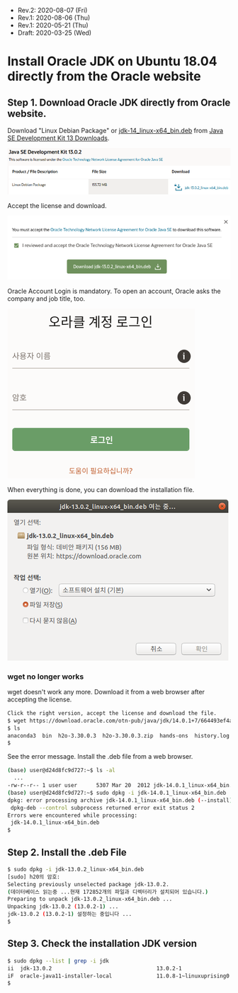 * Rev.2: 2020-08-07 (Fri)
* Rev.1: 2020-08-06 (Thu)
* Rev.1: 2020-05-21 (Thu)
* Draft: 2020-03-25 (Wed)

# Install Oracle JDK on Ubuntu 18.04 directly from the Oracle website
## Step 1. Download Oracle JDK directly from Oracle website.

Download "Linux Debian Package" or [jdk-14_linux-x64_bin.deb](https://www.oracle.com/java/technologies/javase-jdk14-downloads.html#license-lightbox) from [Java SE Development Kit 13 Downloads](https://www.oracle.com/java/technologies/javase-jdk13-downloads.html).

<img src="images/java_se_development_kit13_0_2.png">

Accept the license and download.

<img src="images/accept_the_license_and_download_deb_file.png">

Oracle Account Login is mandatory. To open an account, Oracle asks the company and job title, too.

<img src="images/oracle_account_login-korean.png">

When everything is done, you can download the installation file.

<img src="images/opening_jdk13_0_2_linux-x64_bin_deb.png">

### wget no longer works
wget doesn't work any more. Download it from a web browser after accepting the license. 

```bash
Click the right version, accept the license and download the file.
$ wget https://download.oracle.com/otn-pub/java/jdk/14.0.1+7/664493ef4a6946b186ff29eb326336a2/jdk-14.0.1_linux-x64_bin.deb
$ ls
anaconda3  bin  h2o-3.30.0.3  h2o-3.30.0.3.zip  hands-ons  history.log  jdk-14.0.1_linux-x64_bin.deb  projects
$
```
See the error message. Install the .deb file from a web browser.
```bash
(base) user@d24d8fc9d727:~$ ls -al
  ...
-rw-r--r-- 1 user user      5307 Mar 20  2012 jdk-14.0.1_linux-x64_bin.deb
(base) user@d24d8fc9d727:~$ sudo dpkg -i jdk-14.0.1_linux-x64_bin.deb
dpkg: error processing archive jdk-14.0.1_linux-x64_bin.deb (--install):
 dpkg-deb --control subprocess returned error exit status 2
Errors were encountered while processing:
 jdk-14.0.1_linux-x64_bin.deb
$
```

## Step 2. Install the .deb File

```bash
$ sudo dpkg -i jdk-13.0.2_linux-x64_bin.deb
[sudo] h20의 암호: 
Selecting previously unselected package jdk-13.0.2.
(데이터베이스 읽는중 ...현재 172852개의 파일과 디렉터리가 설치되어 있습니다.)
Preparing to unpack jdk-13.0.2_linux-x64_bin.deb ...
Unpacking jdk-13.0.2 (13.0.2-1) ...
jdk-13.0.2 (13.0.2-1) 설정하는 중입니다 ...
$
```

## Step 3. Check the installation JDK version
```bash
$ sudo dpkg --list | grep -i jdk
ii  jdk-13.0.2                                 13.0.2-1                                         amd64        Java Platform Standard Edition Development Kit
iF  oracle-java11-installer-local              11.0.8-1~linuxuprising0                          amd64        Oracle Java(TM) Development Kit (JDK) 11
$
```
